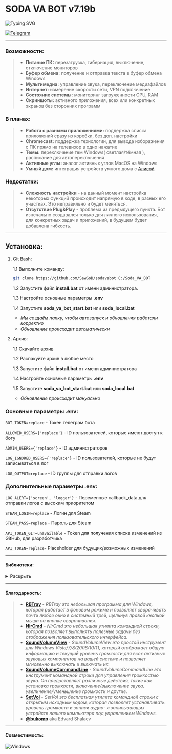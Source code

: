# SODA VA BOT v7.19b
<!-- 2023      Март, апрель, май, июнь, июль, август, сентябрь -->
![Typing SVG](https://readme-typing-svg.herokuapp.com?font=Montserrat&weight=500&size=25&duration=2800&pause=800&color=DC143C&vCenter=true&width=500&height=30&lines=S+U+T+I+V+I+S+M+Project.;.)

[![Telegram](https://img.shields.io/badge/SawGoD-2CA5E0?style=for-the-badge&logo=telegram&logoColor=white)](https://t.me/SawGoD)

---

### Возможности:
> - **Питание ПК:** перезагрузка, гибернация, выключение, отключение мониторов
> - **Буфер обмена:** получение и отправка текста в буфер обмена Windows
> - **Мультимедиа:** управление звука, переключение медиафайлов
> - **Интернет:** измерение скорости сети, VPN подключение
> - **Состояние системы:** мониторинг загруженности CPU, RAM
> - **Скриншоты:** активного приложения, всех или конкретных экранов без сторонних программ

### В планах:
> - **Работа с разными приложениями:** поддержка списка приложений сразу из коробки, без доп. настройки
> - **Chromecast:** поддержка технологии, для вывода изборажения с ПК прямо на телевизор в одно нажатие
> - **Темы:** переключение тем Windows( светлая/тёмная ), расписание для автопереключения
> - **Активные углы:** аналог активных углов MacOS на Windows
> - **Умный дом:** интеграция устройств умного дома с [Алисой](https://yandex.ru/alice/smart-home)

### Недостатки:
> - **Сложность настройки** - на данный момент настройка некоторых функций происходит напрямую в коде, в разных его участках. Это неправильно и будет меняться.
> - **Отсутствие Plug&Play** - проблема из предыдущего пункта. Бот изнечально создавался только для личного использования, для конкретных задач и приложений, в будущем будет добавлена гибкость.

---

## Установка: 
1. Git Bash:

    1.1 Выполните команду: 
    
    ```bash
    git clone https://github.com/SawGoD/sodavabot C:/Soda_VA_BOT
    ```
    1.2 Запустите файл **install.bat** от имени администратора. 

    1.3 Настройте основные параметры **.env**    
    
    1.4 Запустите **soda_va_bot_start.bat** или **soda_local.bat**
    - _Мы создаём папку, чтобы автозапуск и обновления работали корректно_
    - _Обновление происходит автоматически_

2. Архив: 

    1.1 Скачайте [архив](https://github.com/SawGoD/sodavabot/archive/refs/heads/main.zip)
    
    1.2 Распакуйте архив в любое место

    1.3 Запустите файл **install.bat** от имени администратора

    1.4 Настройте основные параметры **.env**
    
    1.5 Запустите **soda_va_bot_start.bat** или **soda_local.bat**    
    - _Обновление происходит мануально_


### Основные параметры .env:

`BOT_TOKEN=replace` - Токен телеграм бота

`ALLOWED_USERS={'replace'}` - ID пользователей, которые имеют доступ к боту

`ADMIN_USERS={'replace'}` - ID администраторов

`LOG_IGNORED_USERS={'replace'}` - ID пользователей, которые не будут записываться в лог

`LOG_OUTPUT=replace` - ID группы для отправки логов

### Дополнительные параметры .env:

`LOG_ALERT={'screen', 'logger'}` - Переменные callback_data для отправки логов с высоким приоритетом

`STEAM_LOGIN=replace` - Логин для Steam

`STEAM_PASS=replace` - Пароль для Steam

`API_TOKEN_GIT=unavailable` - Token для получения списка изменений из GitHub, для разработчика

`API_TOKEN=replace`- Placeholder для будущих/возможных изменений

---

<!-- #### Список основных callback_data:
<details>
    <summary>Раскрыть</summary>

|Название|Описание|
|--------|--------|
|`logger`|Отвечает за включение или отключение логов|
|`sounds`|Отвечает за включение или отключение звуков|
|`hints`|Отвечает за включение или отключение подсказок|
|`screen`|Отвечает за открытие меню скриншотов|
|`scrn_full`|Делает скриншот всех доступных экранов|
|`scrn_mon`|Делает скриншот активного экрана|
|`scrn_app`|Делает скриншот активного приложения|
</details> -->

#### Библиотеки:
<details>
    <summary>Раскрыть</summary>

|Название|Описание|
|--------|--------|
|telegram-bot|Это библиотека для создания ботов в Telegram. Она предоставляет функциональность для работы с API Telegram, обработки входящих сообщений и отправки сообщений от бота.|
|telegram|Это библиотека для работы с Telegram API. Она предоставляет набор методов для отправки сообщений, создания групп и каналов, управления пользователями и других операций.|
|telegram.ext|Это расширение библиотеки telegram, которое предоставляет дополнительные функции и возможности для создания ботов в Telegram. Оно включает в себя поддержку обработки команд, клавиатур, инлайн-кнопок и других функций.|
|pyautogui|Это библиотека для автоматизации действий на компьютере. Она позволяет программно управлять мышью и клавиатурой, осуществлять снимки экрана, взаимодействовать с окнами и элементами интерфейса других приложений и многое другое.|
|pyperclip|Это библиотека для работы с буфером обмена. Она позволяет копировать и вставлять текст из буфера обмена, а также работать с изображениями и файлами.|
|dotenv|Это библиотека для загрузки переменных окружения из файла .env. Она позволяет хранить конфиденциальную информацию, такую как токены и ключи доступа, в файле .env, который не попадает в систему контроля версий.|
|pyglet|Это библиотека для создания графических и звуковых приложений. Она предоставляет возможности для отображения графики, воспроизведения звука и видео, обработки пользовательского ввода и других функций.|
|mss|Это библиотека для захвата снимков экрана с помощью Python|
|pygetwindow|Это библиотека для работы с окнами и элементами интерфейса других приложений|
</details>

---

#### Благодарность:
> - [**RBTray**](https://rbtray.sourceforge.net) - _RBTray это небольшая программа для Windows, которая работает в фоновом режиме и позволяет сворачивать почти любое окно в системный трей, щелкнув правой кнопкой мыши на кнопке сворачивания._
> - [**NirCmd**](https://www.nirsoft.net/utils/nircmd.html) - _NirCmd это небольшая утилита командной строки, которая позволяет выполнять полезные задачи без отображения пользовательского интерфейса._
> - [**SoundVolumeView**](https://www.nirsoft.net/utils/sound_volume_view.html) - _SoundVolumeView это простой инструмент для Windows Vista/7/8/2008/10/11, который отображает общую информацию и текущий уровень громкости для всех активных звуковых компонентов на вашей системе и позволяет мгновенно выключать и включать их._
> - [**SoundVolumeCommandLine**](https://www.nirsoft.net/utils/sound_volume_command_line.html) - _SoundVolumeCommandLine это инструмент командной строки для управления громкостью звука. Он предоставляет различные действия, такие как установка громкости, включение/выключение звука, увеличение/уменьшение громкости и другие._
> - [**SetVol**](https://www.rlatour.com/setvol/) - _SetVol это бесплатная утилита командной строки с открытым исходным кодом, которая позволяет устанавливать уровень громкости и записи аудио- и записывающих устройств вашего компьютера под управлением Windows._
> - [**@bukomp**](https://github.com/bukomp) aka Edvard Shalaev

---

#### Совместимость:
![Windows](https://img.shields.io/badge/Windows%2010/11-%230079d5.svg?style=for-the-badge&logo=Windows%2011&logoColor=white)